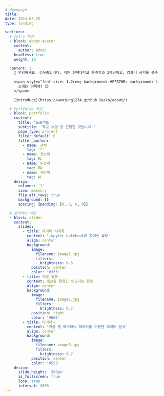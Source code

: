 ```yaml
---
# Homepage
title:
date: 2024-03-25
type: landing

sections:
  # Intro 섹션
  - block: about.avatar
    content:
      author: admin
    headless: true
    weight: 10

  content: |
    👋 안녕하세요. 김우중입니다. 저는 전북대학교 통계학과 3학년이고, 컴퓨터 공학을 복수 전공하고 있습니다.
    
    <span style="font-size: 1.2rem; background: #FFB76B; background: linear-gradient(to right, #FFB76B 0%, #FFA73D 30%, #FF7C00 60%, #FF7F04 100%); -webkit-background-clip: text; -webkit-text-fill-color: transparent;">
      소개는 이쪽에! 😍
    </span>
    
    [introduce](https://woojung1234.github.io/ko/about/)

  # Portfolio 섹션
  - block: portfolio
    content:
      title: '프로젝트'
      subtitle: '학교 수업 중 진행한 것입니다.'
      page_type: project
      filter_default: 0
      filter_button:
        - name: 전체
          tag: '*'
        - name: 첫번째
          tag: ML
        - name: 두번째
          tag: RA
        - name: 세번째
          tag: AL
    design:
      columns: '1'
      view: masonry
      flip_alt_rows: true
      background: {}
      spacing: {padding: [0, 0, 0, 0]}

  # 슬라이더 섹션
  - block: slider
    content:
      slides:
        - title: 데이터 시각화
          content: 'jupyter notebook과 파이썬 활용'
          align: center
          background:
            image:
              filename: image1.jpg
              filters:
                brightness: 0.5
            position: center
            color: '#333'
        - title: 캐글 활동
          content: 캐글을 활용한 인공지능 활용
          align: center
          background:
            image:
              filename: image2.jpg
              filters:
                brightness: 0.7
            position: right
            color: '#666'
        - title: 타이타닉
          content: '캐글 중 타이타닉 데이터를 이용한 데이터 분석'
          align: center
          background:
            image:
              filename: image3.jpg
              filters:
                brightness: 0.7
            position: center
            color: '#555'
    design:
      slide_height: '350px'
      is_fullscreen: true
      loop: true
      interval: 3000
---
```


